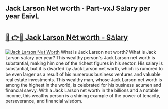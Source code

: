 ## Jack Larson N𝚎t w𝚘rth - Part-vxJ S𝚊lary per year EaivL

# <h2><a href="http://gc168lh.nevu.top/?p=Jack+Larson">🔗 👉🔴 Jack Larson N𝚎t w𝚘rth - S𝚊lary</a></h2>

[![Jack Larson N𝚎t W𝚘rth](https://i.imgur.com/Oavwk0R.jpeg)](http://gc168lh.nevu.top/?p=Jack+Larson)
What is Jack Larson n𝚎t w𝚘rth? What is Jack Larson s𝚊lary per year?
This wealthy person's Jack Larson net worth is substantial, making him one of the richest figures in his sector. His salary is substantial, but it is dwarfed by Jack Larson net worth, which is rumored to be even larger as a result of his numerous business ventures and valuable real estate investments. This wealthy man, whose Jack Larson net worth is among the highest in the world, is celebrated for his business acumen and financial savvy. With a Jack Larson net worth in the billions and a notable income, this wealthy person is a shining example of the power of tenacity, perseverance, and financial wisdom.
